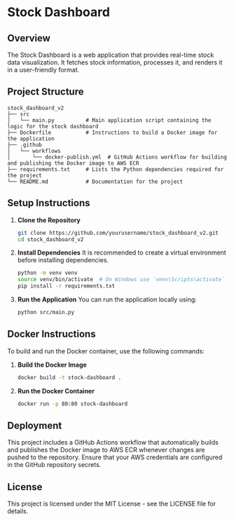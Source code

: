 # Stock Dashboard

## Overview
The Stock Dashboard is a web application that provides real-time stock data visualization. It fetches stock information, processes it, and renders it in a user-friendly format.

## Project Structure
```
stock_dashboard_v2
├── src
│   └── main.py          # Main application script containing the logic for the stock dashboard
├── Dockerfile           # Instructions to build a Docker image for the application
├── .github
│   └── workflows
│       └── docker-publish.yml  # GitHub Actions workflow for building and publishing the Docker image to AWS ECR
├── requirements.txt     # Lists the Python dependencies required for the project
└── README.md            # Documentation for the project
```

## Setup Instructions

1. **Clone the Repository**
   ```bash
   git clone https://github.com/yourusername/stock_dashboard_v2.git
   cd stock_dashboard_v2
   ```

2. **Install Dependencies**
   It is recommended to create a virtual environment before installing dependencies.
   ```bash
   python -m venv venv
   source venv/bin/activate  # On Windows use `venv\Scripts\activate`
   pip install -r requirements.txt
   ```

3. **Run the Application**
   You can run the application locally using:
   ```bash
   python src/main.py
   ```

## Docker Instructions

To build and run the Docker container, use the following commands:

1. **Build the Docker Image**
   ```bash
   docker build -t stock-dashboard .
   ```

2. **Run the Docker Container**
   ```bash
   docker run -p 80:80 stock-dashboard
   ```

## Deployment

This project includes a GitHub Actions workflow that automatically builds and publishes the Docker image to AWS ECR whenever changes are pushed to the repository. Ensure that your AWS credentials are configured in the GitHub repository secrets.

## License
This project is licensed under the MIT License - see the LICENSE file for details.